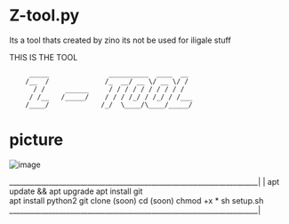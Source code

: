 # Z-tool.py
Its a tool thats created by zino
its not be used for iligale stuff



THIS IS THE TOOL

         _____               __________  ____  __ 
        /__  /              /_  __/ __ \/ __ \/ / 
          / /     ______     / / / / / / / / / /  
         / /__   /_____/    / / / /_/ / /_/ / /___
        /____/             /_/  \____/\____/_____/



# picture
![image](https://github.com/Zinxo3/Z-tool.py/assets/151643629/082f8e7d-1f34-4479-a8b0-03fde567af6f)



 ______________________________________________________________________| 
|
apt update && apt upgrade
 apt install git   
 apt install python2
 git clone (soon)
 cd (soon)
 chmod +x *
 sh setup.sh
 ______________________________________________________________________|

